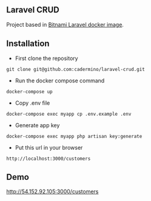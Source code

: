## Laravel CRUD

Project based in [Bitnami Laravel docker image](https://hub.docker.com/r/bitnami/laravel).

## Installation

- First clone the repository
```shell
git clone git@github.com:cadermino/laravel-crud.git
```
- Run the docker compose command
```shell
docker-compose up
```
- Copy .env file
```shell
docker-compose exec myapp cp .env.example .env
```
- Generate app key
```shell
docker-compose exec myapp php artisan key:generate
```

- Put this url in your browser
```shell
http://localhost:3000/customers
```

## Demo
http://54.152.92.105:3000/customers
